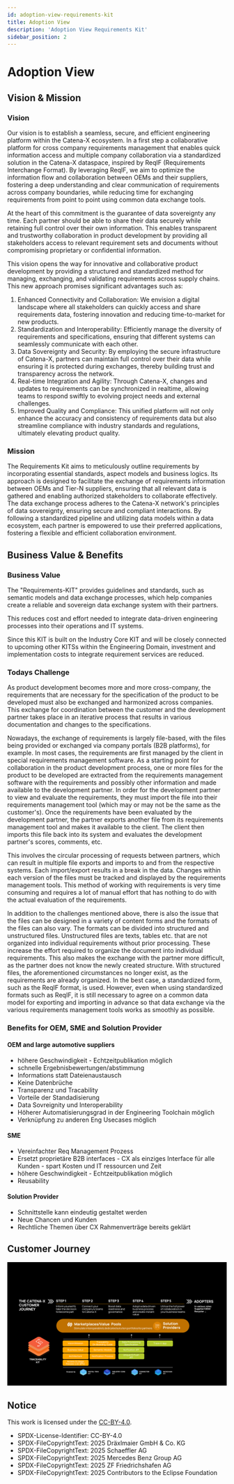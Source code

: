 ```yaml
---
id: adoption-view-requirements-kit
title: Adoption View
description: 'Adoption View Requirements Kit'
sidebar_position: 2
---
```


# Adoption View

## Vision & Mission

### Vision

Our vision is to establish a seamless, secure, and efficient engineering platform within the Catena-X ecosystem. In a first step a collaborative platform for cross company requirements management that enables quick information access and multiple company collaboration via a standardized solution in the Catena-X dataspace, inspired by ReqIF (Requirements Interchange Format). By leveraging ReqIF, we aim to optimize the information flow and collaboration between OEMs and their suppliers, fostering a deep understanding and clear communication of requirements across company boundaries, while reducing time for exchanging requirements from point to point using common data exchange tools.

At the heart of this commitment is the guarantee of data sovereignty any time. Each partner should be able to share their data securely while retaining full control over their own information. This enables transparent and trustworthy collaboration in product development by providing all stakeholders access to relevant requirement sets and documents without compromising proprietary or confidential information.

This vision opens the way for innovative and collaborative product development by providing a structured and standardized method for managing, exchanging, and validating requirements across supply chains. This new approach promises significant advantages such as:

1.	Enhanced Connectivity and Collaboration: We envision a digital landscape where all stakeholders can quickly access and share requirements data, fostering innovation and reducing time-to-market for new products.
2.	Standardization and Interoperability: Efficiently manage the diversity of requirements and specifications, ensuring that different systems can seamlessly communicate with each other.
3.	Data Sovereignty and Security: By employing the secure infrastructure of Catena-X, partners can maintain full control over their data while ensuring it is protected during exchanges, thereby building trust and transparency across the network.
4.	Real-time Integration and Agility: Through Catena-X, changes and updates to requirements can be synchronized in realtime, allowing teams to respond swiftly to evolving project needs and external challenges.
5.	Improved Quality and Compliance: This unified platform will not only enhance the accuracy and consistency of requirements data but also streamline compliance with industry standards and regulations, ultimately elevating product quality.



### Mission
The Requirements Kit aims to meticulously outline requirements by incorporating essential standards, aspect models and business logics. Its approach is designed to facilitate the exchange of requirements information between OEMs and Tier-N suppliers, ensuring that all relevant data is gathered and enabling authorized stakeholders to collaborate effectively. The data exchange process adheres to the Catena-X network's principles of data sovereignty, ensuring secure and compliant interactions. By following a standardized pipeline and utilizing data models within a data ecosystem, each partner is empowered to use their preferred applications, fostering a flexible and efficient collaboration environment.


## Business Value & Benefits

### Business Value
The "Requirements-KIT" provides guidelines and standards, such as semantic models and data exchange processes, which help companies create a reliable and sovereign data exchange system with their partners. 

This reduces cost and effort needed to integrate data-driven engineering processes into their operations and IT systems. 

Since this KIT is built on the Industry Core KIT and will be closely connected to upcoming other KITSs within the Engineering Domain, investment and implementation costs to integrate requirement services are reduced.

### Todays Challenge

As product development becomes more and more cross-company, the requirements that are necessary for the specification of the product to be developed must also be exchanged and harmonized across companies. This exchange for coordination between the customer and the development partner takes place in an iterative process that results in various documentation and changes to the specifications.

Nowadays, the exchange of requirements is largely file-based, with the files being provided or exchanged via company portals (B2B platforms), for example. In most cases, the requirements are first managed by the client in special requirements management software. As a starting point for collaboration in the product development process, one or more files for the product to be developed are extracted from the requirements management software with the requirements and possibly other information and made available to the development partner. In order for the development partner to view and evaluate the requirements, they must import the file into their requirements management tool (which may or may not be the same as the customer's). Once the requirements have been evaluated by the development partner, the partner exports another file from its requirements management tool and makes it available to the client. The client then imports this file back into its system and evaluates the development partner's scores, comments, etc.

This involves the circular processing of requests between partners, which can result in multiple file exports and imports to and from the respective systems. Each import/export results in a break in the data. Changes within each version of the files must be tracked and displayed by the requirements management tools. This method of working with requirements is very time consuming and requires a lot of manual effort that has nothing to do with the actual evaluation of the requirements.

In addition to the challenges mentioned above, there is also the issue that the files can be designed in a variety of content forms and the formats of the files can also vary. The formats can be divided into structured and unstructured files. Unstructured files are texts, tables etc. that are not organized into individual requirements without prior processing. These increase the effort required to organize the document into individual requirements. This also makes the exchange with the partner more difficult, as the partner does not know the newly created structure. With structured files, the aforementioned circumstances no longer exist, as the requirements are already organized. In the best case, a standardized form, such as the ReqIF format, is used. However, even when using standardized formats such as ReqIF, it is still necessary to agree on a common data model for exporting and importing in advance so that data exchange via the various requirements management tools works as smoothly as possible.



### Benefits for OEM, SME and Solution Provider
#### OEM and large automotive suppliers
- höhere Geschwindigkeit - Echtzeitpublikation möglich
- schnelle Ergebnisbewertungen/abstimmung
- Informations statt Dateienaustausch
- Keine Datenbrüche
- Transparenz und Tracability
- Vorteile der Standadisierung
- Data Sovreignity und Interoperability
- Höherer Automatisierungsgrad in der Engineering Toolchain möglich
- Verknüpfung zu anderen Eng Usecases möglich
#### SME
- Vereinfachter Req Management Prozess
- Ersetzt proprietäre B2B interfaces - CX als einziges Interface für alle Kunden - spart Kosten und IT ressourcen und Zeit
- höhere Geschwindigkeit - Echtzeitpublikation möglich
- Reusability
#### Solution Provider
- Schnittstelle kann eindeutig gestaltet werden
- Neue Chancen und Kunden
- Rechtliche Themen über CX Rahmenverträge bereits geklärt

  
## Customer Journey

![Customer Journey](assets/requirements_customer-journey.png)


## Notice

This work is licensed under the [CC-BY-4.0](https://creativecommons.org/licenses/by/4.0/legalcode).

- SPDX-License-Identifier: CC-BY-4.0
- SPDX-FileCopyrightText: 2025 Dräxlmaier GmbH & Co. KG
- SPDX-FileCopyrightText: 2025 Schaeffler AG
- SPDX-FileCopyrightText: 2025 Mercedes Benz Group AG
- SPDX-FileCopyrightText: 2025 ZF Friedrichshafen AG
- SPDX-FileCopyrightText: 2025 Contributors to the Eclipse Foundation
